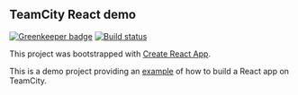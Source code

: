 ## TeamCity React demo

[![Greenkeeper badge](https://badges.greenkeeper.io/Hypnosphi/teamcity-react-demo.svg)](https://greenkeeper.io/)
[![Build status][badge]][bt]

This project was bootstrapped with [Create React App][cra].

This is a demo project providing an [example][project] of how to build a React app on TeamCity.

[badge]:  https://teamcity.jetbrains.com/app/rest/builds/buildType:TestDrive_ReactApp_Build/statusIcon.svg
[bt]: https://teamcity.jetbrains.com/viewType.html?buildTypeId=TestDrive_ReactApp_Build
[project]: https://teamcity.jetbrains.com/project.html?projectId=TestDrive_ReactApp&tab=projectOverview
[cra]: https://github.com/facebookincubator/create-react-app
